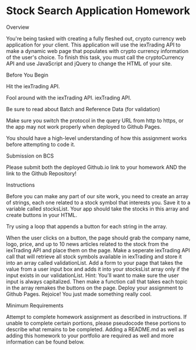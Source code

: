 # Stock Search Application Homework


Overview

You're being tasked with creating a fully fleshed out, crypto currency web application for your client. This application will use the iexTrading API to make a dynamic web page that populates with crypto currency information of the user's choice. To finish this task, you must call the cryptoCurrency API and use JavaScript and jQuery to change the HTML of your site.


Before You Begin

Hit the iexTrading API.

Fool around with the iexTrading API. iexTrading API.

Be sure to read about Batch and Reference Data (for validation)

Make sure you switch the protocol in the query URL from http to https, or the app may not work properly when deployed to Github Pages.

You should have a high-level understanding of how this assignment works before attempting to code it.


Submission on BCS


Please submit both the deployed Github.io link to your homework AND the link to the Github Repository!



Instructions


Before you can make any part of our site work, you need to create an array of strings, each one related to a stock symbol that interests you. Save it to a variable called stocksList.
Your app should take the stocks in this array and create buttons in your HTML.



Try using a loop that appends a button for each string in the array.



When the user clicks on a button, the page should grab the company name, logo, price, and up to 10 news articles related to the stock from the iexTrading API and place them on the page.
Make a seperate iexTrading API call that will retrieve all stock symbols available in iexTrading and store it into an array called validationList. 
Add a form to your page that takes the value from a user input box and adds it into your stocksList array only if the input exists in our validationList. Hint: You'll want to make sure the user input is always capitalized. Then make a function call that takes each topic in the array remakes the buttons on the page.
Deploy your assignment to Github Pages.
Rejoice! You just made something really cool.





Minimum Requirements

Attempt to complete homework assignment as described in instructions. If unable to complete certain portions, please pseudocode these portions to describe what remains to be completed. Adding a README.md as well as adding this homework to your portfolio are required as well and more information can be found below.

